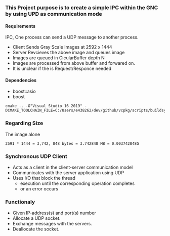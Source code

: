 ### This Project purpose is to create a simple IPC within the GNC by using UPD as communication mode

#### Requirements 

IPC, One process can send a UDP message to another process.

- Client Sends Gray Scale Images at 2592 x 1444
- Server Revcieves the above image and queues image
- Images are queued in CicularBuffer depth N
- Images are processed from above buffer and forwared on.
- It is unclear if the is Request/Responce needed

#### Dependencies

- boost::asio
- boost

```
cmake .. -G"Visual Studio 16 2019" -DCMAKE_TOOLCHAIN_FILE=C:/Users/e438262/dev/github/vcpkg/scripts/buildsystems/vcpkg.cmake
```

### Regarding Size

The image alone
```
2591 * 1444 = 3,742, 848 bytes = 3.742848 MB = 0.003742848G
```



### Synchronous UDP Client 

- Acts as a client in the client-server communication model
- Communicates with the server application using UDP
- Uses I/O that block the thread
    - execution until the corresponding operation completes
    - or an error occurs

### Functionaly

- Given IP-address(s) and port(s) number 
- Allocate a UDP socket.
- Exchange messages with the servers.
- Deallocate the socket.